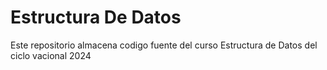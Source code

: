 # Estructura De Datos
Este repositorio almacena codigo fuente del curso Estructura de Datos del ciclo vacional 2024
